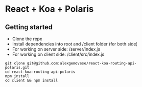 # React + Koa + Polaris

## Getting started
- Clone the repo
- Install dependencies into root and /client folder (for both side)
- For working on server side:  /server/index.js
- For working on client side:  /client/src/index.js

```
git clone git@github.com:alexgenovese/react-koa-routing-api-polaris.git
cd react-koa-routing-api-polaris
npm install
cd client && npm install
